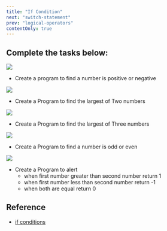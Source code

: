 ```yaml
---
title: "If Condition"
next: "switch-statement"
prev: "logical-operators"
contentOnly: true
---
```



## Complete the tasks below:

![](/courseassets/checkpositive.png)

- Create a program to find a number is positive or negative

![](/courseassets/largest.png)

- Create a Program to find the largest of Two numbers

![](/courseassets/largestthree.png)

- Create a Program to find the largest of Three numbers

![](/courseassets/oddoreven.png)

- Create a Program to find a number is odd or even

![](/courseassets/comparison.png)

- Create a Program to alert
  - when first number greater than second number return 1
  - when first number less than second number return -1
  - when both are equal return 0


## Reference

- [if conditions](https://javascript.info/ifelse)